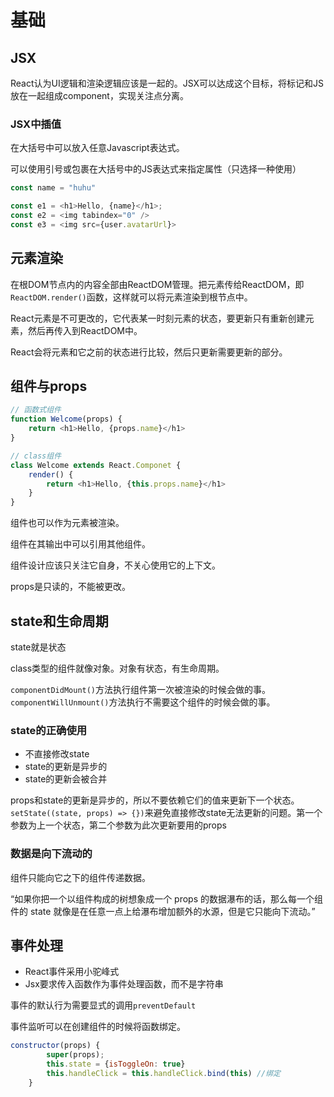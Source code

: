 # 基础

## JSX

React认为UI逻辑和渲染逻辑应该是一起的。JSX可以达成这个目标，将标记和JS放在一起组成component，实现关注点分离。

### JSX中插值

在大括号中可以放入任意Javascript表达式。

可以使用引号或包裹在大括号中的JS表达式来指定属性（只选择一种使用）

```javascript
const name = "huhu"

const e1 = <h1>Hello, {name}</h1>;
const e2 = <img tabindex="0" />
const e3 = <img src={user.avatarUrl}>
```

## 元素渲染

在根DOM节点内的内容全部由ReactDOM管理。把元素传给ReactDOM，即`ReactDOM.render()`函数，这样就可以将元素渲染到根节点中。

React元素是不可更改的，它代表某一时刻元素的状态，要更新只有重新创建元素，然后再传入到ReactDOM中。

React会将元素和它之前的状态进行比较，然后只更新需要更新的部分。

## 组件与props

```javascript
// 函数式组件
function Welcome(props) {
    return <h1>Hello, {props.name}</h1>
}

// class组件
class Welcome extends React.Componet {
    render() {
        return <h1>Hello, {this.props.name}</h1>
    }
}

```

组件也可以作为元素被渲染。

组件在其输出中可以引用其他组件。

组件设计应该只关注它自身，不关心使用它的上下文。

props是只读的，不能被更改。

## state和生命周期

state就是状态

class类型的组件就像对象。对象有状态，有生命周期。

`componentDidMount()`方法执行组件第一次被渲染的时候会做的事。`componentWillUnmount()`方法执行不需要这个组件的时候会做的事。

### state的正确使用

- 不直接修改state
- state的更新是异步的
- state的更新会被合并

props和state的更新是异步的，所以不要依赖它们的值来更新下一个状态。`setState((state, props) => {})`来避免直接修改state无法更新的问题。第一个参数为上一个状态，第二个参数为此次更新要用的props

### 数据是向下流动的

组件只能向它之下的组件传递数据。

“如果你把一个以组件构成的树想象成一个 props 的数据瀑布的话，那么每一个组件的 state 就像是在任意一点上给瀑布增加额外的水源，但是它只能向下流动。”

## 事件处理

- React事件采用小驼峰式
- Jsx要求传入函数作为事件处理函数，而不是字符串

事件的默认行为需要显式的调用`preventDefault`

事件监听可以在创建组件的时候将函数绑定。

```javascript
constructor(props) {
        super(props);
        this.state = {isToggleOn: true}
        this.handleClick = this.handleClick.bind(this) //绑定
    }
```
